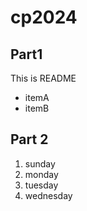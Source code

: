 # cp2024

## Part1
This is README
- itemA
- itemB

## Part 2
1. sunday
1. monday
1. tuesday
1. wednesday

